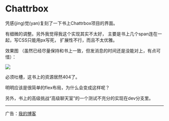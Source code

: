 # Chattrbox

凭感(jing)觉(yan)复刻了一下书上Chattrbox项目的界面。

有细微的调整。另外我觉得我这个实现其实不太好，
主要是书上几个span连在一起，写CSS只能用px写死，
扩展性不行，而且不太优雅。

效果图
（虽然已经尽量保持和书上一致，但发消息的时间还是没能对上，有点可惜）：

![](https://i.loli.net/2019/07/22/5d35a4ef7e27e74643.png)

必须吐槽，这书上的资源居然404了。

明明应该是很简单的flex布局，为什么会变成这样呢？

另外，书上的高级挑战“高级聊天室”的一个测试不充分的实现在dev分支里。

---

广告：[我的博客](https://blog.csdn.net/HermitSun)
